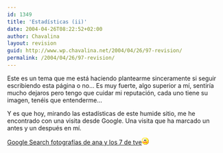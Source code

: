 ```yaml
---
id: 1349
title: 'Estadísticas (ii)'
date: 2004-04-26T08:22:52+02:00
author: Chavalina
layout: revision
guid: http://www.wp.chavalina.net/2004/04/26/97-revision/
permalink: /2004/04/26/97-revision/
---
```

Este es un tema que me está haciendo plantearme sinceramente si seguir escribiendo esta página o no… Es muy fuerte, algo superior a mí, sentiría mucho dejaros pero tengo que cuidar mi reputación, cada uno tiene su imagen, tenéis que entenderme…

Y es que hoy, mirando las estadísticas de este humide sitio, me he encontrado con una visita desde Google. Una visita que ha marcado un antes y un después en mí.

<a href="http://www.google.es/search?q=fotograf%C3%ADas+de+ana+y+los+7+de+tve&#038;ie=UTF-8&#038;oe=UTF-8&#038;hl=es&#038;btnG=B%C3%BAsqueda+en+Google&#038;meta=" target="_blank">Google Search fotografías de ana y los 7 de tve</a>![asqueado](/imagenes/emoticonos/asqueado.gif)